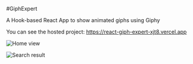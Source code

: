 #GiphExpert

A Hook-based React App to show animated giphs using Giphy

You can see the hosted project: https://react-giph-expert-xjt8.vercel.app

![Home view](https://user-images.githubusercontent.com/69378136/218625327-fe09d181-cb36-4b17-8a97-b71be9250fac.png)

![Search result](https://user-images.githubusercontent.com/69378136/218625471-9243e6e9-bdec-4cc4-8815-f8f032169571.png)

